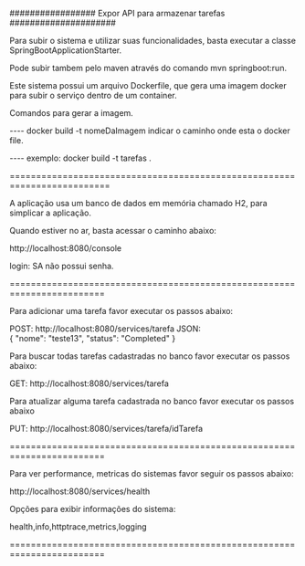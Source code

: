 ################# Expor API para armazenar tarefas #####################

Para subir o sistema e utilizar suas funcionalidades, basta executar a classe SpringBootApplicationStarter.

Pode subir tambem pelo maven através do comando mvn springboot:run.

Este sistema possui um arquivo Dockerfile, que gera uma imagem docker para subir o serviço dentro de um container.

Comandos para gerar a imagem.

---- docker build -t nomeDaImagem indicar o caminho onde esta o docker file.

---- exemplo: docker build -t tarefas .


=========================================================================

A aplicação usa um banco de dados em memória chamado H2, para simplicar a aplicação.

Quando estiver no ar, basta acessar o caminho abaixo:

http://localhost:8080/console

login: SA
não possui senha.

========================================================================

Para adicionar uma tarefa favor executar os passos abaixo:

POST: http://localhost:8080/services/tarefa
JSON:     
      {
	"nome": "teste13",
	"status": "Completed"
      }

Para buscar todas tarefas cadastradas no banco favor executar os passos abaixo:

GET:  http://localhost:8080/services/tarefa

Para atualizar alguma tarefa cadastrada no banco favor executar os passos abaixo

PUT: http://localhost:8080/services/tarefa/idTarefa

========================================================================

Para ver performance, metricas do sistemas favor seguir os passos abaixo:

http://localhost:8080/services/health

Opções para exibir informações do sistema:

health,info,httptrace,metrics,logging


========================================================================

